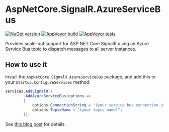 # AspNetCore.SignalR.AzureServiceBus

[![NuGet version](https://img.shields.io/nuget/v/AspNetCore.SignalR.AzureServiceBus.svg?logo=nuget)](https://www.nuget.org/packages/AspNetCore.SignalR.AzureServiceBus)
[![AppVeyor build](https://img.shields.io/appveyor/ci/thomaslevesque/aspnetcore-signalr-azureservicebus.svg?logo=appveyor)](https://ci.appveyor.com/project/thomaslevesque/aspnetcore-signalr-azureservicebus)
[![AppVeyor tests](https://img.shields.io/appveyor/tests/thomaslevesque/aspnetcore-signalr-azureservicebus.svg?logo=appveyor)](https://ci.appveyor.com/project/thomaslevesque/aspnetcore-signalr-azureservicebus/build/tests)

Provides scale-out support for ASP.NET Core SignalR using an Azure Service Bus topic to dispatch messages to all server instances.

## How to use it

Install the `AspNetCore.SignalR.AzureServiceBus` package, and add this to your `Startup.ConfigureServices` method:

```csharp
services.AddSignalR()
        .AddAzureServiceBus(options =>
        {
            options.ConnectionString = "(your service bus connection string)";
            options.TopicName = "(your topic name)";
        });
```

See [this blog post](https://thomaslevesque.com/2019/03/18/scaling-out-asp-net-core-signalr-using-azure-service-bus/) for details.
